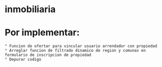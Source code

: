 # inmobiliaria

# Por implementar:
	° Funcion de ofertar para vincular usuario arrendador con propiedad
	° Arreglar funcion de filtrado dinamico de region y comunas en formulario de inscripcion de propiedad	
	° Depurar codigo